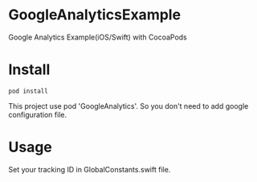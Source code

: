 # GoogleAnalyticsExample
Google Analytics Example(iOS/Swift) with CocoaPods

# Install
```
pod install
```

This project use pod 'GoogleAnalytics'. So you don't need to add google configuration file.

# Usage
Set your tracking ID in GlobalConstants.swift file.

